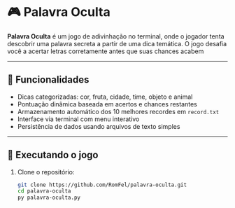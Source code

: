# 🎮 Palavra Oculta

**Palavra Oculta** é um jogo de adivinhação no terminal, onde o jogador tenta descobrir uma palavra secreta a partir de uma dica temática. 
O jogo desafia você a acertar letras corretamente antes que suas chances acabem

---

## 🧩 Funcionalidades

- Dicas categorizadas: cor, fruta, cidade, time, objeto e animal
- Pontuação dinâmica baseada em acertos e chances restantes
- Armazenamento automático dos 10 melhores recordes em `record.txt`
- Interface via terminal com menu interativo
- Persistência de dados usando arquivos de texto simples

---

## 🚀 Executando o jogo

1. Clone o repositório:
   ```bash
   git clone https://github.com/RomFel/palavra-oculta.git
   cd palavra-oculta
   py palavra-oculta.py
